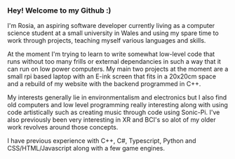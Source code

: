 ### Hey! Welcome to my Github :)

I'm Rosia, an aspiring software developer currently living as a computer science student at a small university in Wales and using my spare time to work through projects, teaching myself various languages and skills. 

At the moment I'm trying to learn to write somewhat low-level code that runs without too many frills or external dependancies in such a way that it can run on low power computers. My main two projects at the moment are a small rpi based laptop with an E-ink screen that fits in a 20x20cm space and a rebuild of my website with the backend programmed in C++.

My interests generally lie in environmentalism and electronics but I also find old computers and low level programming really interesting along with using code artistically such as creating music through code using Sonic-Pi. I've also previously been very interesting in XR and BCI's so alot of my older work revolves around those concepts.

I have previous experience with C++, C#, Typescript, Python and CSS/HTML/Javascript along with a few game engines.
